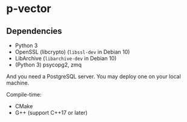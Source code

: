 # p-vector
<!--
Maintain your own .deb repository now!
Scanning packages, generating `Packages`, `Contents-*` and `Release`, all in one.

Multi repository, finding potential file collisions, checking shared object compatibilities and more integrity checking features is coming.
-->

## Dependencies
- Python 3
- OpenSSL (libcrypto) (`libssl-dev` in Debian 10)
- LibArchive (`libarchive-dev` in Debian 10)
- (Python 3) psycopg2, zmq

And you need a PostgreSQL server. You may deploy one on your local machine.

Compile-time:
- CMake
- G++ (support C++17 or later)
